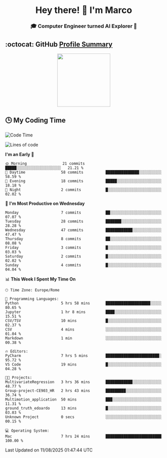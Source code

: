 <h1 align="center">Hey there! 👋 I'm Marco</h1> <h3 align="center">🎓 Computer Engineer turned AI Explorer 🌌</h3>

## :octocat: GitHub <a href="https://github.com/vn7n24fzkq/github-profile-summary-cards">Profile Summary</a>

<p align="center">
   <img style="height:170px;display:inline-block" src="http://github-profile-summary-cards.vercel.app/api/cards/profile-details?username=MarcoDelCore&theme=github_dark" />
</p>

## :clock3: My Coding Time 

<!--START_SECTION:waka-->
![Code Time](http://img.shields.io/badge/Code%20Time-119%20hrs%2012%20mins-blue)

![Lines of code](https://img.shields.io/badge/From%20Hello%20World%20I%27ve%20Written-105.3%20thousand%20lines%20of%20code-blue)

**I'm an Early 🐤** 

```text
🌞 Morning                21 commits          █████░░░░░░░░░░░░░░░░░░░░   21.21 % 
🌆 Daytime                58 commits          ███████████████░░░░░░░░░░   58.59 % 
🌃 Evening                18 commits          █████░░░░░░░░░░░░░░░░░░░░   18.18 % 
🌙 Night                  2 commits           █░░░░░░░░░░░░░░░░░░░░░░░░   02.02 % 
```
📅 **I'm Most Productive on Wednesday** 

```text
Monday                   7 commits           ██░░░░░░░░░░░░░░░░░░░░░░░   07.07 % 
Tuesday                  28 commits          ███████░░░░░░░░░░░░░░░░░░   28.28 % 
Wednesday                47 commits          ████████████░░░░░░░░░░░░░   47.47 % 
Thursday                 8 commits           ██░░░░░░░░░░░░░░░░░░░░░░░   08.08 % 
Friday                   3 commits           █░░░░░░░░░░░░░░░░░░░░░░░░   03.03 % 
Saturday                 2 commits           █░░░░░░░░░░░░░░░░░░░░░░░░   02.02 % 
Sunday                   4 commits           █░░░░░░░░░░░░░░░░░░░░░░░░   04.04 % 
```


📊 **This Week I Spent My Time On** 

```text
🕑︎ Time Zone: Europe/Rome

💬 Programming Languages: 
Python                   5 hrs 58 mins       ████████████████████░░░░░   80.65 % 
Jupyter                  1 hr 8 mins         ████░░░░░░░░░░░░░░░░░░░░░   15.51 % 
CSV/TSV                  10 mins             █░░░░░░░░░░░░░░░░░░░░░░░░   02.37 % 
CSV                      4 mins              ░░░░░░░░░░░░░░░░░░░░░░░░░   01.04 % 
Markdown                 1 min               ░░░░░░░░░░░░░░░░░░░░░░░░░   00.38 % 

🔥 Editors: 
PyCharm                  7 hrs 5 mins        ████████████████████████░   95.72 % 
VS Code                  19 mins             █░░░░░░░░░░░░░░░░░░░░░░░░   04.28 % 

🐱‍💻 Projects: 
MultivariateRegression   3 hrs 36 mins       ████████████░░░░░░░░░░░░░   48.77 % 
Group-project-CE903_HR   2 hrs 43 mins       █████████░░░░░░░░░░░░░░░░   36.74 % 
Multimotion_application  50 mins             ███░░░░░░░░░░░░░░░░░░░░░░   11.31 % 
ground_truth_edoardo     13 mins             █░░░░░░░░░░░░░░░░░░░░░░░░   03.03 % 
Unknown Project          0 secs              ░░░░░░░░░░░░░░░░░░░░░░░░░   00.15 % 

💻 Operating System: 
Mac                      7 hrs 24 mins       █████████████████████████   100.00 % 
```


 Last Updated on 11/08/2025 01:47:44 UTC
<!--END_SECTION:waka-->
